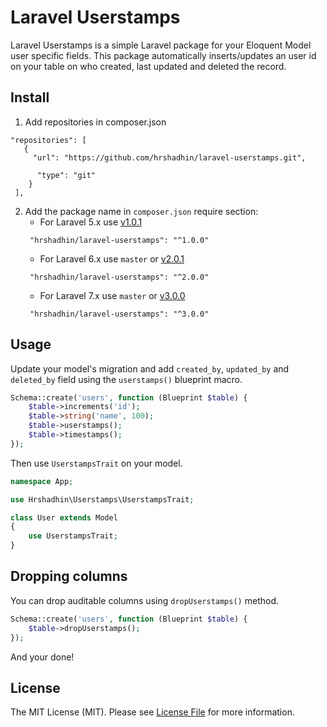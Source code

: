 # Laravel Userstamps

Laravel Userstamps is a simple Laravel package for your Eloquent Model user specific fields.
This package automatically inserts/updates an user id on your table on who created, last updated and deleted the record.

## Install
1. Add repositories in composer.json

```
"repositories": [
   {
     "url": "https://github.com/hrshadhin/laravel-userstamps.git",

      "type": "git"
    }
 ],
```
2. Add the package name in `composer.json` require section:
    - For Laravel 5.x use [v1.0.1](https://github.com/hrshadhin/laravel-userstamps/releases/tag/v1.0.1)
    ```
     "hrshadhin/laravel-userstamps": "^1.0.0"
    ```
    - For Laravel 6.x use `master` or  [v2.0.1](https://github.com/hrshadhin/laravel-userstamps/releases/tag/v2.0.1)
    ```
     "hrshadhin/laravel-userstamps": "^2.0.0"
    ```
   - For Laravel 7.x use `master` or  [v3.0.0](https://github.com/hrshadhin/laravel-userstamps/releases/tag/v3.0.0)
    ```
     "hrshadhin/laravel-userstamps": "^3.0.0"
    ```

## Usage

Update your model's migration and add `created_by`, `updated_by` and `deleted_by` field using the `userstamps()` blueprint macro.

```php
Schema::create('users', function (Blueprint $table) {
    $table->increments('id');
    $table->string('name', 100);
    $table->userstamps();
    $table->timestamps();
});
```

Then use `UserstampsTrait` on your model.

``` php
namespace App;

use Hrshadhin\Userstamps\UserstampsTrait;

class User extends Model
{
    use UserstampsTrait;
}
```

## Dropping columns

You can drop auditable columns using `dropUserstamps()` method.

```php
Schema::create('users', function (Blueprint $table) {
    $table->dropUserstamps();
});
```

And your done!


## License

The MIT License (MIT). Please see [License File](LICENSE.md) for more information.
